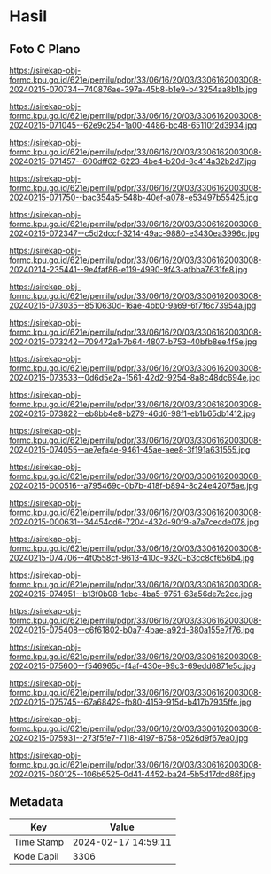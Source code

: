 # Hasil

## Foto C Plano

https://sirekap-obj-formc.kpu.go.id/621e/pemilu/pdpr/33/06/16/20/03/3306162003008-20240215-070734--740876ae-397a-45b8-b1e9-b43254aa8b1b.jpg

https://sirekap-obj-formc.kpu.go.id/621e/pemilu/pdpr/33/06/16/20/03/3306162003008-20240215-071045--62e9c254-1a00-4486-bc48-65110f2d3934.jpg

https://sirekap-obj-formc.kpu.go.id/621e/pemilu/pdpr/33/06/16/20/03/3306162003008-20240215-071457--600dff62-6223-4be4-b20d-8c414a32b2d7.jpg

https://sirekap-obj-formc.kpu.go.id/621e/pemilu/pdpr/33/06/16/20/03/3306162003008-20240215-071750--bac354a5-548b-40ef-a078-e53497b55425.jpg

https://sirekap-obj-formc.kpu.go.id/621e/pemilu/pdpr/33/06/16/20/03/3306162003008-20240215-072347--c5d2dccf-3214-49ac-9880-e3430ea3996c.jpg

https://sirekap-obj-formc.kpu.go.id/621e/pemilu/pdpr/33/06/16/20/03/3306162003008-20240214-235441--9e4faf86-e119-4990-9f43-afbba7631fe8.jpg

https://sirekap-obj-formc.kpu.go.id/621e/pemilu/pdpr/33/06/16/20/03/3306162003008-20240215-073035--8510630d-16ae-4bb0-9a69-6f7f6c73954a.jpg

https://sirekap-obj-formc.kpu.go.id/621e/pemilu/pdpr/33/06/16/20/03/3306162003008-20240215-073242--709472a1-7b64-4807-b753-40bfb8ee4f5e.jpg

https://sirekap-obj-formc.kpu.go.id/621e/pemilu/pdpr/33/06/16/20/03/3306162003008-20240215-073533--0d6d5e2a-1561-42d2-9254-8a8c48dc694e.jpg

https://sirekap-obj-formc.kpu.go.id/621e/pemilu/pdpr/33/06/16/20/03/3306162003008-20240215-073822--eb8bb4e8-b279-46d6-98f1-eb1b65db1412.jpg

https://sirekap-obj-formc.kpu.go.id/621e/pemilu/pdpr/33/06/16/20/03/3306162003008-20240215-074055--ae7efa4e-9461-45ae-aee8-3f191a631555.jpg

https://sirekap-obj-formc.kpu.go.id/621e/pemilu/pdpr/33/06/16/20/03/3306162003008-20240215-000516--a795469c-0b7b-418f-b894-8c24e42075ae.jpg

https://sirekap-obj-formc.kpu.go.id/621e/pemilu/pdpr/33/06/16/20/03/3306162003008-20240215-000631--34454cd6-7204-432d-90f9-a7a7cecde078.jpg

https://sirekap-obj-formc.kpu.go.id/621e/pemilu/pdpr/33/06/16/20/03/3306162003008-20240215-074706--4f0558cf-9613-410c-9320-b3cc8cf656b4.jpg

https://sirekap-obj-formc.kpu.go.id/621e/pemilu/pdpr/33/06/16/20/03/3306162003008-20240215-074951--b13f0b08-1ebc-4ba5-9751-63a56de7c2cc.jpg

https://sirekap-obj-formc.kpu.go.id/621e/pemilu/pdpr/33/06/16/20/03/3306162003008-20240215-075408--c6f61802-b0a7-4bae-a92d-380a155e7f76.jpg

https://sirekap-obj-formc.kpu.go.id/621e/pemilu/pdpr/33/06/16/20/03/3306162003008-20240215-075600--f546965d-f4af-430e-99c3-69edd6871e5c.jpg

https://sirekap-obj-formc.kpu.go.id/621e/pemilu/pdpr/33/06/16/20/03/3306162003008-20240215-075745--67a68429-fb80-4159-915d-b417b7935ffe.jpg

https://sirekap-obj-formc.kpu.go.id/621e/pemilu/pdpr/33/06/16/20/03/3306162003008-20240215-075931--273f5fe7-7118-4197-8758-0526d9f67ea0.jpg

https://sirekap-obj-formc.kpu.go.id/621e/pemilu/pdpr/33/06/16/20/03/3306162003008-20240215-080125--106b6525-0d41-4452-ba24-5b5d17dcd86f.jpg


## Metadata

| Key        | Value               |
| ---------- | ------------------- |
| Time Stamp | 2024-02-17 14:59:11 |
| Kode Dapil | 3306                |



